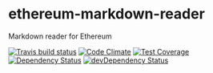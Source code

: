 # ethereum-markdown-reader

Markdown reader for Ethereum

[![Travis build status](http://img.shields.io/travis/deanvaessen/ethereum-markdown-reader.svg?style=flat)](https://travis-ci.org/deanvaessen/ethereum-markdown-reader)
[![Code Climate](https://codeclimate.com/github/deanvaessen/ethereum-markdown-reader/badges/gpa.svg)](https://codeclimate.com/github/deanvaessen/ethereum-markdown-reader)
[![Test Coverage](https://codeclimate.com/github/deanvaessen/ethereum-markdown-reader/badges/coverage.svg)](https://codeclimate.com/github/deanvaessen/ethereum-markdown-reader)
[![Dependency Status](https://david-dm.org/deanvaessen/ethereum-markdown-reader.svg)](https://david-dm.org/deanvaessen/ethereum-markdown-reader)
[![devDependency Status](https://david-dm.org/deanvaessen/ethereum-markdown-reader/dev-status.svg)](https://david-dm.org/deanvaessen/ethereum-markdown-reader#info=devDependencies)

